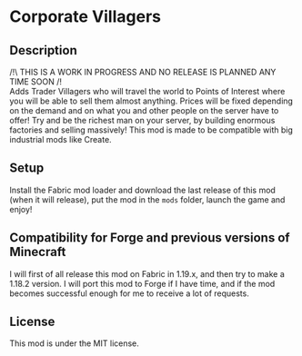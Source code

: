 # Corporate Villagers

## Description
/!\ THIS IS A WORK IN PROGRESS AND NO RELEASE IS PLANNED ANY TIME SOON /!\
Adds Trader Villagers who will travel the world to Points of Interest where you will be able to sell them almost anything.
Prices will be fixed depending on the demand and on what you and other people on the server have to offer!
Try and be the richest man on your server, by building enormous factories and selling massively!
This mod is made to be compatible with big industrial mods like Create.


## Setup
Install the Fabric mod loader and download the last release of this mod (when it will release), put the mod in the `mods` folder, launch the game and enjoy!


## Compatibility for Forge and previous versions of Minecraft
I will first of all release this mod on Fabric in 1.19.x, and then try to make a 1.18.2 version.
I will port this mod to Forge if I have time, and if the mod becomes successful enough for me to receive a lot of requests.

## License
This mod is under the MIT license.
